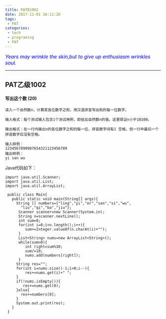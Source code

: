 ```yaml
---
title: PATB1002
date: 2017-11-01 16:11:20
tags:
 - PAT
categories:
 - tech
 - programing
 - PAT
---
```



<font color='blue' style="font-style:italic" size="3">Years may wrinkle the skin,but to give up enthusiasm wrinkles soul.</font>

------

## PAT乙级1002

#### 写出这个数 (20)

    读入一个自然数n，计算其各位数字之和，用汉语拼音写出和的每一位数字。
	
	输入格式：每个测试输入包含1个测试用例，即给出自然数n的值。这里保证n小于10100。
	
	输出格式：在一行内输出n的各位数字之和的每一位，拼音数字间有1 空格，但一行中最后一个拼音数字后没有空格。
	
	输入样例：
	1234567890987654321123456789
	输出样例：
	yi san wu


Java代码如下：

	import java.util.Scanner;
	import java.util.List;
	import java.util.ArrayList;
	  
	 public class Main{
	   public static void main(String[] args){
	     String [] numbers={"ling","yi","er","san","si","wu",
	       "liu","qi","ba","jiu"};
	      Scanner scanner=new Scanner(System.in);
	      String n=scanner.nextLine();
	      int sum=0;
	      for(int i=0;i<n.length();i++){
	         sum+=Integer.valueOf(n.charAt(i)+"");
	      }
	      List<String> nums=new ArrayList<String>();
	      while(sum>0){
	         int right=sum%10;
	         sum/=10;
	         nums.add(numbers[right]);
	      }
	     String res="";
	     for(int i=nums.size()-1;i>0;i--){
	         res+=nums.get(i)+" ";
	     }
	     if(!nums.isEmpty()){
	        res+=nums.get(0);
	     }else{
	       res+=numbers[0];
	     }
	     System.out.print(res);
	   }
	 }